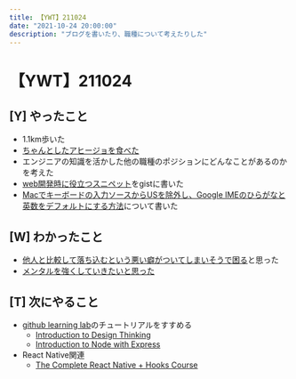 ```yaml
---
title: 【YWT】211024
date: "2021-10-24 20:00:00"
description: "ブログを書いたり、職種について考えたりした"
---
```


# 【YWT】211024

## [Y] やったこと

- 1.1km歩いた
- [ちゃんとしたアヒージョを食べた](https://twitter.com/camomile_cafe/status/1452195723949142017)
- エンジニアの知識を活かした他の職種のポジションにどんなことがあるのかを考えた
- [web開発時に役立つスニペット](https://gist.github.com/LeeDDHH/edfd9e71c502cd41449d9a4cf3193481)をgistに書いた
- [Macでキーボードの入力ソースからUSを除外し、Google IMEのひらがなと英数をデフォルトにする方法](https://expfrom.me/mac-no-show-us-keyboard/)について書いた

## [W] わかったこと

- [他人と比較して落ち込むという悪い癖がついてしまいそうで困る](https://twitter.com/camomile_cafe/status/1452152746484764674?s=20)と思った
- [メンタルを強くしていきたいと思った](https://twitter.com/camomile_cafe/status/1452180885881561088?s=20)

## [T] 次にやること

- [github learning lab](https://lab.github.com/githubtraining)のチュートリアルをすすめる
  - [Introduction to Design Thinking](https://lab.github.com/githubtraining/introduction-to-design-thinking)
  - [Introduction to Node with Express](https://lab.github.com/everydeveloper/introduction-to-node-with-express)
- React Native関連
  - [The Complete React Native + Hooks Course](https://www.udemy.com/course/the-complete-react-native-and-redux-course/)
